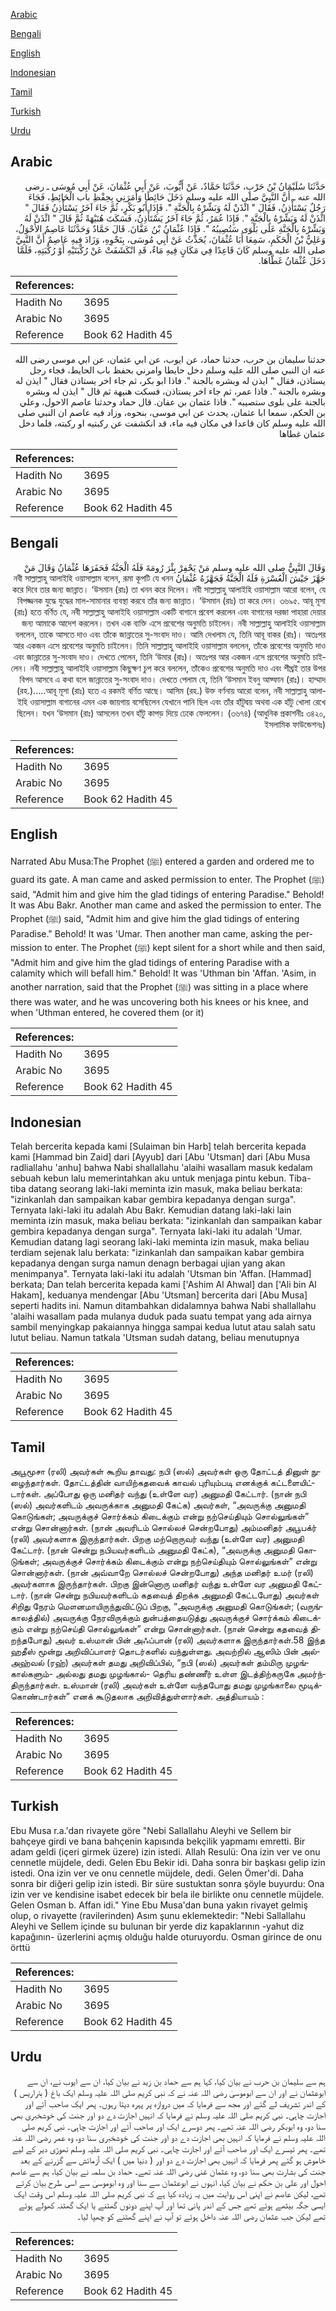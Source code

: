 [Arabic](#arabic)

[Bengali](#bengali)

[English](#english)

[Indonesian](#indonesian)

[Tamil](#tamil)

[Turkish](#turkish)

[Urdu](#urdu)

## Arabic


<div dir="rtl" lang="ar" style={{fontSize:'larger',backgroundColor:'#f8f9fa',padding:20}}>
حَدَّثَنَا سُلَيْمَانُ بْنُ حَرْبٍ، حَدَّثَنَا حَمَّادٌ، عَنْ أَيُّوبَ، عَنْ أَبِي عُثْمَانَ، عَنْ أَبِي مُوسَى ـ رضى الله عنه ـ أَنَّ النَّبِيَّ صلى الله عليه وسلم دَخَلَ حَائِطًا وَأَمَرَنِي بِحِفْظِ باب الْحَائِطِ، فَجَاءَ رَجُلٌ يَسْتَأْذِنُ، فَقَالَ ‏"‏ ائْذَنْ لَهُ وَبَشِّرْهُ بِالْجَنَّةِ ‏"‏‏.‏ فَإِذَا أَبُو بَكْرٍ، ثُمَّ جَاءَ آخَرُ يَسْتَأْذِنُ فَقَالَ ‏"‏ ائْذَنْ لَهُ وَبَشِّرْهُ بِالْجَنَّةِ ‏"‏‏.‏ فَإِذَا عُمَرُ، ثُمَّ جَاءَ آخَرُ يَسْتَأْذِنُ، فَسَكَتَ هُنَيْهَةً ثُمَّ قَالَ ‏"‏ ائْذَنْ لَهُ وَبَشِّرْهُ بِالْجَنَّةِ عَلَى بَلْوَى سَتُصِيبُهُ ‏"‏‏.‏ فَإِذَا عُثْمَانُ بْنُ عَفَّانَ‏.‏ قَالَ حَمَّادٌ وَحَدَّثَنَا عَاصِمٌ الأَحْوَلُ، وَعَلِيُّ بْنُ الْحَكَمِ، سَمِعَا أَبَا عُثْمَانَ، يُحَدِّثُ عَنْ أَبِي مُوسَى، بِنَحْوِهِ، وَزَادَ فِيهِ عَاصِمٌ أَنَّ النَّبِيَّ صلى الله عليه وسلم كَانَ قَاعِدًا فِي مَكَانٍ فِيهِ مَاءٌ، قَدِ انْكَشَفَتْ عَنْ رُكْبَتَيْهِ أَوْ رُكْبَتِهِ، فَلَمَّا دَخَلَ عُثْمَانُ غَطَّاهَا‏.‏
</div>
<div style={{backgroundColor:'#f8f9fa',padding:20, marginBottom: 10}}><table> <thead> <tr> <th>References:</th> <th></th> </tr> </thead> <tbody><tr><td>Hadith No</td><td>3695</td></tr><tr><td>Arabic No</td><td>3695</td></tr><tr><td>Reference</td><td>Book 62 Hadith 45</td></tr></tbody></table></div>


<div dir="rtl" lang="ar" style={{fontSize:'larger',backgroundColor:'#f8f9fa',padding:20}}>
حدثنا سليمان بن حرب، حدثنا حماد، عن ايوب، عن ابي عثمان، عن ابي موسى رضى الله عنه ان النبي صلى الله عليه وسلم دخل حايطا وامرني بحفظ باب الحايط، فجاء رجل يستاذن، فقال " ايذن له وبشره بالجنة ". فاذا ابو بكر، ثم جاء اخر يستاذن فقال " ايذن له وبشره بالجنة ". فاذا عمر، ثم جاء اخر يستاذن، فسكت هنيهة ثم قال " ايذن له وبشره بالجنة على بلوى ستصيبه ". فاذا عثمان بن عفان. قال حماد وحدثنا عاصم الاحول، وعلي بن الحكم، سمعا ابا عثمان، يحدث عن ابي موسى، بنحوه، وزاد فيه عاصم ان النبي صلى الله عليه وسلم كان قاعدا في مكان فيه ماء، قد انكشفت عن ركبتيه او ركبته، فلما دخل عثمان غطاها
</div>
<div style={{backgroundColor:'#f8f9fa',padding:20, marginBottom: 10}}><table> <thead> <tr> <th>References:</th> <th></th> </tr> </thead> <tbody><tr><td>Hadith No</td><td>3695</td></tr><tr><td>Arabic No</td><td>3695</td></tr><tr><td>Reference</td><td>Book 62 Hadith 45</td></tr></tbody></table></div>

## Bengali


<div dir="rtl" lang="bn" style={{fontSize:'larger',backgroundColor:'#f8f9fa',padding:20}}>
وَقَالَ النَّبِيُّ صلى الله عليه وسلم مَنْ يَحْفِرْ بِئْرَ رُومَةَ فَلَهُ الْجَنَّةُ فَحَفَرَهَا عُثْمَانُ وَقَالَ مَنْ جَهَّزَ جَيْشَ الْعُسْرَةِ فَلَهُ الْجَنَّةُ فَجَهَّزَهُ عُثْمَانُ নবী সাল্লাল্লাহু আলাইহি ওয়াসাল্লাম বলেন, রূমা কূপটি যে খনন করে দিবে তার জন্য জান্নাত। ‘উসমান (রাঃ) তা খনন করে দিলেন। নবী সাল্লাল্লাহু আলাইহি ওয়াসাল্লাম আরো বলেন, যে বিপজ্জনক যুদ্ধে যুদ্ধের মাল-সামানার ব্যবস্থা করবে তাঁর জন্য জান্নাত। ‘উসমান (রাঃ) তা করে দেন। ৩৬৯৫. আবূ মূসা (রাঃ) হতে বর্ণিত যে, নবী সাল্লাল্লাহু আলাইহি ওয়াসাল্লাম একটি বাগানে প্রবেশ করলেন এবং বাগানের দরজা পাহারা দেয়ার জন্য আমাকে আদেশ করলেন। তখন এক ব্যক্তি এসে প্রবেশের অনুমতি চাইলেন। নবী সাল্লাল্লাহু আলাইহি ওয়াসাল্লাম বললেন, তাকে আসতে দাও এবং তাঁকে জান্নাতের সু-সংবাদ দাও। আমি দেখলাম যে, তিনি আবূ বাকর (রাঃ)। অতঃপর আর একজন এসে প্রবেশের অনুমতি চাইলেন। তিনি সাল্লাল্লাহু আলাইহি ওয়াসাল্লাম বললেন, তাঁকে প্রবেশের অনুমতি দাও এবং জান্নাতের সু-সংবাদ দাও। দেখতে পেলেন, তিনি ‘উমার (রাঃ)। অতঃপর আর একজন এসে প্রবেশের অনুমতি চাইলেন। নবী সাল্লাল্লাহু আলাইহি ওয়াসাল্লাম কিছুক্ষণ চুপ করে বললেন, তাঁকেও প্রবেশের অনুমতি দাও এবং শীঘ্রই তার উপর বিপদ আসবে এ কথা বলে জান্নাতের সু-সংবাদ দাও। দেখতে পেলাম যে, তিনি ‘উসমান ইবনু আফ্ফান (রাঃ)। হাম্মাদ (রহ.).....আবূ মূসা (রাঃ) হতে এ রকমই বর্ণিত আছে। আসিম (রহ.) উক্ত বর্ণনায় আরো বলেন, নবী সাল্লাল্লাহু আলাইহি ওয়াসাল্লাম বাগানের এমন এক জায়গায় বসেছিলেন যেখানে পানি ছিল এবং তাঁর হাঁটুদ্বয় অথবা এক হাঁটু খোলা রেখে ছিলেন। যখন ‘উসমান (রাঃ) আসলেন তখন হাঁটু কাপড় দিয়ে ঢেকে ফেললেন। (৩৬৭৪) (আধুনিক প্রকাশনীঃ ৩৪২০, ইসলামিক ফাউন্ডেশনঃ)
</div>
<div style={{backgroundColor:'#f8f9fa',padding:20, marginBottom: 10}}><table> <thead> <tr> <th>References:</th> <th></th> </tr> </thead> <tbody><tr><td>Hadith No</td><td>3695</td></tr><tr><td>Arabic No</td><td>3695</td></tr><tr><td>Reference</td><td>Book 62 Hadith 45</td></tr></tbody></table></div>

## English


<div dir="ltr" lang="en" style={{fontSize:'larger',backgroundColor:'#f8f9fa',padding:20}}>
Narrated Abu Musa:The Prophet (ﷺ) entered a garden and ordered me to guard its gate. A man came and asked permission to enter. The Prophet (ﷺ) said, "Admit him and give him the glad tidings of entering Paradise." Behold! It was Abu Bakr. Another man came and asked the permission to enter. The Prophet (ﷺ) said, "Admit him and give him the glad tidings of entering Paradise." Behold! It was 'Umar. Then another man came, asking the permission to enter. The Prophet (ﷺ) kept silent for a short while and then said, "Admit him and give him the glad tidings of entering Paradise with a calamity which will befall him." Behold! It was 'Uthman bin 'Affan. 'Asim, in another narration, said that the Prophet (ﷺ) was sitting in a place where there was water, and he was uncovering both his knees or his knee, and when 'Uthman entered, he covered them (or it)
</div>
<div style={{backgroundColor:'#f8f9fa',padding:20, marginBottom: 10}}><table> <thead> <tr> <th>References:</th> <th></th> </tr> </thead> <tbody><tr><td>Hadith No</td><td>3695</td></tr><tr><td>Arabic No</td><td>3695</td></tr><tr><td>Reference</td><td>Book 62 Hadith 45</td></tr></tbody></table></div>

## Indonesian


<div dir="ltr" lang="id" style={{fontSize:'larger',backgroundColor:'#f8f9fa',padding:20}}>
Telah bercerita kepada kami [Sulaiman bin Harb] telah bercerita kepada kami [Hammad bin Zaid] dari [Ayyub] dari [Abu 'Utsman] dari [Abu Musa radliallahu 'anhu] bahwa Nabi shallallahu 'alaihi wasallam masuk kedalam sebuah kebun lalu memerintahkan aku untuk menjaga pintu kebun. Tiba-tiba datang seorang laki-laki meminta izin masuk, maka beliau berkata: "izinkanlah dan sampaikan kabar gembira kepadanya dengan surga". Ternyata laki-laki itu adalah Abu Bakr. Kemudian datang laki-laki lain meminta izin masuk, maka beliau berkata: "izinkanlah dan sampaikan kabar gembira kepadanya dengan surga". Ternyata laki-laki itu adalah 'Umar. Kemudian datang lagi seorang laki-laki meminta izin masuk, maka beliau terdiam sejenak lalu berkata: "izinkanlah dan sampaikan kabar gembira kepadanya dengan surga namun denagn berbagai ujian yang akan menimpanya". Ternyata laki-laki itu adalah 'Utsman bin 'Affan. [Hammad] berkata; Dan telah bercerita kepada kami ['Ashim Al Ahwal] dan ['Ali bin Al Hakam], keduanya mendengar [Abu 'Utsman] bercerita dari [Abu Musa] seperti hadits ini. Namun ditambahkan didalamnya bahwa Nabi shallallahu 'alaihi wasallam pada mulanya duduk pada suatu tempat yang ada airnya sambil menyingkap pakaiannya hingga sampai kedua lutut atau salah satu lutut beliau. Namun tatkala 'Utsman sudah datang, beliau menutupnya
</div>
<div style={{backgroundColor:'#f8f9fa',padding:20, marginBottom: 10}}><table> <thead> <tr> <th>References:</th> <th></th> </tr> </thead> <tbody><tr><td>Hadith No</td><td>3695</td></tr><tr><td>Arabic No</td><td>3695</td></tr><tr><td>Reference</td><td>Book 62 Hadith 45</td></tr></tbody></table></div>

## Tamil


<div dir="ltr" lang="ta" style={{fontSize:'larger',backgroundColor:'#f8f9fa',padding:20}}>
அபூமூசா (ரலி) அவர்கள் கூறிய தாவது: நபி (ஸல்) அவர்கள் ஒரு தோட்டத் தினுள் நுழைந்தார்கள். தோட்டத்தின் வாயிற்கதவைக் காவல் புரியும்படி எனக்குக் கட்டளையிட்டார்கள். அப்போது ஒரு மனிதர் வந்து (உள்ளே வர) அனுமதி கேட்டார். (நான் நபி (ஸல்) அவர்களிடம் அவருக்காக அனுமதி கேட்க) அவர்கள், “அவருக்கு அனுமதி கொடுங்கள்; அவருக்குச் சொர்க்கம் கிடைக்கும் என்று நற்செய்தியும் சொல்லுங்கள்” என்று சொன்னார்கள். (நான் அவரிடம் சொல்லச் சென்றபோது) அம்மனிதர் அபூபக்ர் (ரலி) அவர்களாக இருந்தார்கள். பிறகு மற்றொருவர் வந்து (உள்ளே வர) அனுமதி கேட்டார். (நான் சென்று நபியவர்களிடம் அனுமதி கேட்க), “அவருக்கு அனுமதி கொடுங்கள்; அவருக்குச் சொர்க்கம் கிடைக்கும் என்று நற்செய்தியும் சொல்லுங்கள்” என்று சொன்னார்கள். (நான் அவ்வாறே சொல்லச் சென்றபோது) அந்த மனிதர் உமர் (ரலி) அவர்களாக இருந்தார்கள். பிறகு இன்னொரு மனிதர் வந்து உள்ளே வர அனுமதி கேட்டார். (நான் சென்று நபியவர்களிடம் கதவைத் திறக்க அனுமதி கேட்டபோது) அவர்கள் சிறிது நேரம் மௌனமாயிருந்துவிட்டுப் பிறகு, “அவருக்கு அனுமதி கொடுங்கள்; (வருங்காலத்தில்) அவருக்கு நேரவிருக்கும் துன்பத்தையடுத்து அவருக்குச் சொர்க்கம் கிடைக்கும் என்று நற்செய்தி சொல்லுங்கள்” என்று சொன்னார்கள். (நான் சென்று கதவைத் திறந்தபோது) அவர் உஸ்மான் பின் அஃப்பான் (ரலி) அவர்களாக இருந்தார்கள்.58 இந்த ஹதீஸ் மூன்று அறிவிப்பாளர் தொடர்களில் வந்துள்ளது. அவற்றில் ஆஸிம் பின் அல்அஹ்வல் (ரஹ்) அவர்கள் தமது அறிவிப்பில், “நபி (ஸல்) அவர்கள் தம்மிரு முழங்கால்களும்- அல்லது தமது முழங்கால்- தெரிய தண்ணீர் உள்ள இடத்திற்கருகே அமர்ந்திருந்தார்கள். உஸ்மான் (ரலி) அவர்கள் உள்ளே வந்தபோது தமது முழங்காலை மூடிக்கொண்டார்கள்” எனக் கூடுதலாக அறிவித்துள்ளார்கள். அத்தியாயம் :
</div>
<div style={{backgroundColor:'#f8f9fa',padding:20, marginBottom: 10}}><table> <thead> <tr> <th>References:</th> <th></th> </tr> </thead> <tbody><tr><td>Hadith No</td><td>3695</td></tr><tr><td>Arabic No</td><td>3695</td></tr><tr><td>Reference</td><td>Book 62 Hadith 45</td></tr></tbody></table></div>

## Turkish


<div dir="ltr" lang="tr" style={{fontSize:'larger',backgroundColor:'#f8f9fa',padding:20}}>
Ebu Musa r.a.'dan rivayete göre "Nebi Sallallahu Aleyhi ve Sellem bir bahçeye girdi ve bana bahçenin kapısında bekçilik yapmamı emretti. Bir adam geldi (içeri girmek üzere) izin istedi. Allah Resulü: Ona izin ver ve onu cennetle müjdele, dedi. Gelen Ebu Bekir idi. Daha sonra bir başkası gelip izin istedi. Ona izin ver ve onu cennetle müjdele, dedi. Gelen Ömer'di. Daha sonra bir diğeri gelip izin istedi. Bir süre sustuktan sonra şöyle buyurdu: Ona izin ver ve kendisine isabet edecek bir bela ile birlikte onu cennetle müjdele. Gelen Osman b. Affan idi." Yine Ebu Musa'dan buna yakın rivayet gelmiş olup, o rivayette (ravilerinden) Asım şunu eklemektedir: "Nebi Sallallahu Aleyhi ve Sellem içinde su bulunan bir yerde diz kapaklarının -yahut diz kapağının- üzerlerini açmış olduğu halde oturuyordu. Osman girince de onu örttü
</div>
<div style={{backgroundColor:'#f8f9fa',padding:20, marginBottom: 10}}><table> <thead> <tr> <th>References:</th> <th></th> </tr> </thead> <tbody><tr><td>Hadith No</td><td>3695</td></tr><tr><td>Arabic No</td><td>3695</td></tr><tr><td>Reference</td><td>Book 62 Hadith 45</td></tr></tbody></table></div>

## Urdu


<div dir="rtl" lang="ur" style={{fontSize:'larger',backgroundColor:'#f8f9fa',padding:20}}>
ہم سے سلیمان بن حرب نے بیان کیا، کہا ہم سے حماد بن زید نے بیان کیا، ان سے ایوب نے، ان سے ابوعثمان نے اور ان سے ابوموسیٰ رضی اللہ عنہ نے کہ نبی کریم صلی اللہ علیہ وسلم ایک باغ ( بئراریس ) کے اندر تشریف لے گئے اور مجھ سے فرمایا کہ میں دروازہ پر پہرہ دیتا رہوں۔ پھر ایک صاحب آئے اور اجازت چاہی۔ نبی کریم صلی اللہ علیہ وسلم نے فرمایا کہ انہیں اجازت دے دو اور جنت کی خوشخبری بھی سنا دو، وہ ابوبکر رضی اللہ عنہ تھے۔ پھر دوسرے ایک اور صاحب آئے اور اجازت چاہی۔ نبی کریم صلی اللہ علیہ وسلم نے فرمایا کہ انہیں بھی اجازت دے دو اور جنت کی خوشخبری سنا دو، وہ عمر رضی اللہ عنہ تھے۔ پھر تیسرے ایک اور صاحب آئے اور اجازت چاہی۔ نبی کریم صلی اللہ علیہ وسلم تھوڑی دیر کے لیے خاموش ہو گئے پھر فرمایا کہ انہیں بھی اجازت دے دو اور ( دنیا میں ) ایک آزمائش سے گزرنے کے بعد جنت کی بشارت بھی سنا دو، وہ عثمان غنی رضی اللہ عنہ تھے۔ حماد بن سلمہ نے بیان کیا، ہم سے عاصم احول اور علی بن حکم نے بیان کیا، انہوں نے ابوعثمان سے سنا اور وہ ابوموسیٰ سے اسی طرح بیان کرتے تھے، لیکن عاصم نے اپنی اس روایت میں یہ زیادہ کیا ہے کہ نبی کریم صلی اللہ علیہ وسلم اس وقت ایک ایسی جگہ بیٹھے ہوئے تھے جس کے اندر پانی تھا اور آپ اپنے دونوں گھٹنے یا ایک گھٹنہ کھولے ہوئے تھے لیکن جب عثمان رضی اللہ عنہ داخل ہوئے تو آپ نے اپنے گھٹنے کو چھپا لیا۔
</div>
<div style={{backgroundColor:'#f8f9fa',padding:20, marginBottom: 10}}><table> <thead> <tr> <th>References:</th> <th></th> </tr> </thead> <tbody><tr><td>Hadith No</td><td>3695</td></tr><tr><td>Arabic No</td><td>3695</td></tr><tr><td>Reference</td><td>Book 62 Hadith 45</td></tr></tbody></table></div>